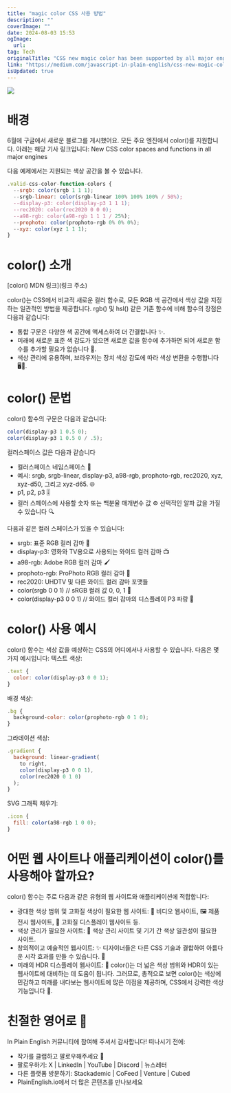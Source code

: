 ```yaml
---
title: "magic color CSS 사용 방법"
description: ""
coverImage: ""
date: 2024-08-03 15:53
ogImage: 
  url: 
tag: Tech
originalTitle: "CSS new magic color has been supported by all major engines"
link: "https://medium.com/javascript-in-plain-english/css-new-magic-color-has-been-supported-by-all-major-engines-e0b67c98766c"
isUpdated: true
---
```






<img src="/assets/img/CSSnewmagiccolorhasbeensupportedbyallmajorengines_0.png" />

# 배경

6월에 구글에서 새로운 블로그를 게시했어요. 모든 주요 엔진에서 color()를 지원합니다. 아래는 해당 기사 링크입니다: New CSS color spaces and functions in all major engines

다음 예제에서는 지원되는 색상 공간을 볼 수 있습니다.

<div class="content-ad"></div>

```js
.valid-css-color-function-colors {
  --srgb: color(srgb 1 1 1);
  --srgb-linear: color(srgb-linear 100% 100% 100% / 50%);
  --display-p3: color(display-p3 1 1 1);
  --rec2020: color(rec2020 0 0 0);
  --a98-rgb: color(a98-rgb 1 1 1 / 25%);
  --prophoto: color(prophoto-rgb 0% 0% 0%);
  --xyz: color(xyz 1 1 1);
}
```

# color() 소개

[color() MDN 링크](링크 주소)

color()는 CSS에서 비교적 새로운 컬러 함수로, 모든 RGB 색 공간에서 색상 값을 지정하는 일관적인 방법을 제공합니다. rgb() 및 hsl() 같은 기존 함수에 비해 함수의 장점은 다음과 같습니다:

<div class="content-ad"></div>

- 통합 구문은 다양한 색 공간에 액세스하여 더 간결합니다 ✨.
- 미래에 새로운 표준 색 감도가 있으면 새로운 값을 함수에 추가하면 되어 새로운 함수를 추가할 필요가 없습니다 🔄.
- 색상 관리에 유용하며, 브라우저는 장치 색상 감도에 따라 색상 변환을 수행합니다 🖥️🎨.

# color() 문법

color() 함수의 구문은 다음과 같습니다:

```js
color(display-p3 1 0.5 0);
color(display-p3 1 0.5 0 / .5);
```

<div class="content-ad"></div>

컬러스페이스 값은 다음과 같습니다

- 컬러스페이스 네임스페이스 🎨
- 예시: srgb, srgb-linear, display-p3, a98-rgb, prophoto-rgb, rec2020, xyz, xyz-d50, 그리고 xyz-d65. 🌐
- p1, p2, p3 🎚️
- 컬러 스페이스에 사용할 숫자 또는 백분율 매개변수 값 ⚙️
  선택적인 알파 값을 가질 수 있습니다 🔍

다음과 같은 컬러 스페이스가 있을 수 있습니다:

- srgb: 표준 RGB 컬러 감마 🌈
- display-p3: 영화와 TV용으로 사용되는 와이드 컬러 감마 📺
- a98-rgb: Adobe RGB 컬러 감마 🖌️
- prophoto-rgb: ProPhoto RGB 컬러 감마 📸
- rec2020: UHDTV 및 다른 와이드 컬러 감마 포맷들
- color(srgb 0 0 1) // sRGB 컬러 값 0, 0, 1 🔵
- color(display-p3 0 0 1) // 와이드 컬러 감마의 디스플레이 P3 파랑 🔷

<div class="content-ad"></div>

# color() 사용 예시

color() 함수는 색상 값을 예상하는 CSS의 어디에서나 사용할 수 있습니다. 다음은 몇 가지 예시입니다: 텍스트 색상:

```js
.text {
  color: color(display-p3 0 0 1);
}
```

배경 색상:

<div class="content-ad"></div>

```js
.bg {
  background-color: color(prophoto-rgb 0 1 0);
}
```

그라데이션 색상:

```js
.gradient {
  background: linear-gradient(
    to right,
    color(display-p3 0 0 1),
    color(rec2020 0 1 0)
  );
}
```

SVG 그래픽 채우기:

<div class="content-ad"></div>

```js
.icon {
  fill: color(a98-rgb 1 0 0);
}
```

# 어떤 웹 사이트나 애플리케이션이 color()를 사용해야 할까요?

color() 함수는 주로 다음과 같은 유형의 웹 사이트와 애플리케이션에 적합합니다:

- 광대한 색상 범위 및 고화질 색상이 필요한 웹 사이트: 🎥 비디오 웹사이트, 🖼️ 제품 전시 웹사이트, 🌟 고화질 디스플레이 웹사이트 등.
- 색상 관리가 필요한 사이트: 🎨 색상 관리 사이트 및 기기 간 색상 일관성이 필요한 사이트.
- 창의적이고 예술적인 웹사이트: ✨ 디자이너들은 다른 CSS 기술과 결합하여 아름다운 시각 효과를 만들 수 있습니다. 🎨
- 미래의 HDR 디스플레이 웹사이트: 🌈 color()는 더 넓은 색상 범위와 HDR이 있는 웹사이트에 대비하는 데 도움이 됩니다. 그러므로, 총적으로 보면 color()는 색상에 민감하고 미래를 내다보는 웹사이트에 많은 이점을 제공하며, CSS에서 강력한 색상 기능입니다 💪.

<div class="content-ad"></div>

# 친절한 영어로 🚀

In Plain English 커뮤니티에 참여해 주셔서 감사합니다! 떠나시기 전에:

- 작가를 클랩하고 팔로우해주세요 ️👏️️
- 팔로우하기: X | LinkedIn | YouTube | Discord | 뉴스레터
- 다른 플랫폼 방문하기: Stackademic | CoFeed | Venture | Cubed
- PlainEnglish.io에서 더 많은 콘텐츠를 만나보세요
